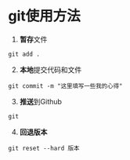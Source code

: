 # git使用方法

1. **暂存**文件

```git
git add .
```

2. **本地**提交代码和文件

```git
git commit -m "这里填写一些我的心得"
```

3. **推送**到Github

```git
git
```

4. **回退版本**

```git
git reset --hard 版本
```
